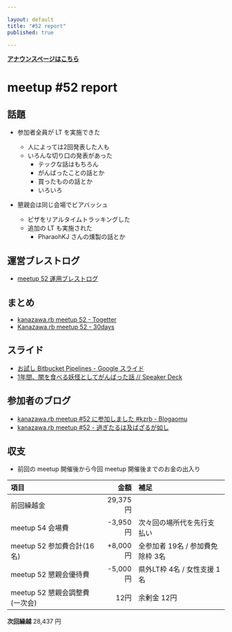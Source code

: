 ```yaml
---

layout: default
title: "#52 report"
published: true

---
```


<div style="text-align: left;"><a href="./"><strong>アナウンスページはこちら</strong></a></div>

# meetup #52 report

## 話題

* 参加者全員が LT を実施できた
  * 人によっては2回発表した人も
  * いろんな切り口の発表があった
    * テックな話はもちろん
    * がんばったことの話とか
    * 買ったものの話とか
    * いろいろ

* 懇親会は同じ会場でビアバッシュ
  * ピザをリアルタイムトラッキングした
  * 追加の LT も実施された
    * PharaohKJ さんの燻製の話とか

## 運営ブレストログ

* [meetup 52 運用ブレストログ](https://github.com/kanazawarb/meetup/wiki/meetup-52-%E9%81%8B%E7%94%A8%E3%83%96%E3%83%AC%E3%82%B9%E3%83%88%E3%83%AD%E3%82%B0)

## まとめ

* [kanazawa.rb meetup 52 - Togetter](https://togetter.com/li/1060581)
* [Kanazawa.rb meetup 52 - 30days](http://30d.jp/kzrb/42)


## スライド

* [お試し Bitbucket Pipelines \- Google スライド](https://docs.google.com/presentation/d/1cw3YU-DljHAEycWRVUbr1_YaKSnmthP93xAN3P25xI4/edit#slide=id.p)
* [1年間、闇を食べる妖怪としてがんばった話 // Speaker Deck](https://speakerdeck.com/yu_kgr/1nian-jian-an-woshi-beruyao-guai-tositeganbatutahua)

## 参加者のブログ

* [kanazawa\.rb meetup \#52 に参加しました \#kzrb \- Blogaomu](http://www.blogaomu.com/entry/kzrb52)
* [kanazawa\.rb meetup \#52 \- 過ぎたるは及ばざるが如し](http://cotton-desu.hatenablog.com/entry/2016/12/19/222803)


## 収支

* 前回の meetup 開催後から今回 meetup 開催後までのお金の出入り

|項目                           |金額         |補足                                               |
|:------------------------------|------------:|:--------------------------------------------------|
| 前回繰越金                    |    29,375円 |                                                   |
| meetup 54 会場費              |    -3,950円 | 次々回の場所代を先行支払い                        |
| meetup 52 参加費合計(16名)    |    +8,000円 | 全参加者 19名 / 参加費免除枠 3名                  |
| meetup 52 懇親会優待費        |    -5,000円 | 県外LT枠 4名 / 女性支援 1名                       |
| meetup 52 懇親会調整費(一次会)|        12円 | 余剰金 12円                                       |

**次回繰越**  28,437 円

